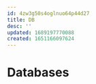 ```yaml
---
id: 4zw3g50s4oglnuo64p44d27
title: DB
desc: ''
updated: 1689197770088
created: 1651166097624
---
```

# Databases